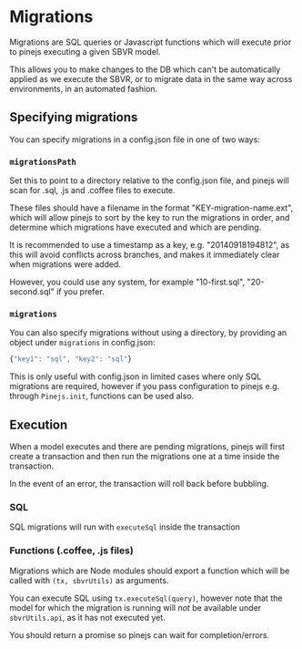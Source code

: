 # Migrations

Migrations are SQL queries or Javascript functions which will execute prior to pinejs executing a given SBVR model.

This allows you to make changes to the DB which can't be automatically applied as we execute the SBVR, or to migrate data in the same way across environments, in an automated fashion.

## Specifying migrations

You can specify migrations in a config.json file in one of two ways:

### `migrationsPath`

Set this to point to a directory relative to the config.json file, and pinejs will scan for .sql, .js and .coffee files to execute.

These files should have a filename in the format "KEY-migration-name.ext", which will allow pinejs to sort by the key to run the migrations in order, and determine which migrations have executed and which are pending.

It is recommended to use a timestamp as a key, e.g. "20140918194812", as this will avoid conflicts across branches, and makes it immediately clear when migrations were added.

However, you could use any system, for example "10-first.sql", "20-second.sql" if you prefer.

### `migrations`

You can also specify migrations without using a directory, by providing an object under `migrations` in config.json:

```javascript
{"key1": "sql", "key2": "sql"}
```

This is only useful with config.json in limited cases where only SQL migrations are required, however if you pass configuration to pinejs e.g. through `Pinejs.init`, functions can be used also.

## Execution

When a model executes and there are pending migrations, pinejs will first create a transaction and then run the migrations one at a time inside the transaction.

In the event of an error, the transaction will roll back before bubbling.

### SQL

SQL migrations will run with `executeSql` inside the transaction

### Functions (.coffee, .js files)

Migrations which are Node modules should export a function which will be called with `(tx, sbvrUtils)` as arguments.

You can execute SQL using `tx.executeSql(query)`, however note that the model for which the migration is running will *not* be available under `sbvrUtils.api`, as it has not executed yet.

You should return a promise so pinejs can wait for completion/errors.
